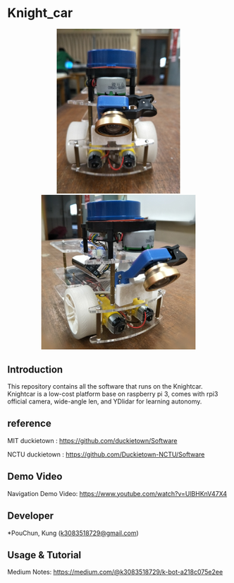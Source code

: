# Knight_car

<p align="center">
  <img src="https://github.com/kungfrank/Knight_car/blob/master/IMG20180823161205.jpg" width="280"/>
  <img src="https://github.com/kungfrank/Knight_car/blob/master/IMG20180823161219_mh1535077740740.jpg" width="350"/>
</p>

## Introduction

This repository contains all the software that runs on the Knightcar.
Knightcar is a low-cost platform base on raspberry pi 3, comes with rpi3 official camera, wide-angle len, and YDlidar for learning autonomy.

## reference

MIT duckietown : https://github.com/duckietown/Software

NCTU duckietown : https://github.com/Duckietown-NCTU/Software

## Demo Video

Navigation Demo Video: https://www.youtube.com/watch?v=UlBHKnV47X4

## Developer

*PouChun, Kung (k3083518729@gmail.com)

## Usage & Tutorial

Medium Notes: https://medium.com/@k3083518729/k-bot-a218c075e2ee
